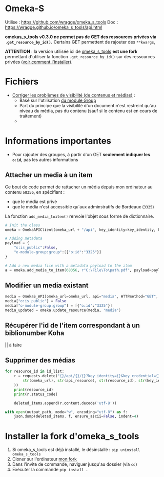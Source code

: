# Omeka-S

Utilise : https://github.com/wragge/omeka_s_tools
Doc : https://wragge.github.io/omeka_s_tools/api.html

__omekas_s_tools v0.3.0 ne permet pas de GET des ressources privées via `.get_resource_by_id()`.__
Certains GET permettent de rajouter des `**kwargs`, 

__ATTENTION__ : la version utilisée ici de [omeka_s_tools](https://github.com/wragge/omeka_s_tools) __est une fork__ permettant d'utiliser la fonction `.get_resource_by_id()` sur des ressources privées ([voir comment l'installer](#installer-la-fork-domeka_s_tools)).

# Fichiers

* [Corriger les problèmes de visibilité (de contenus et médias)](./fix_visibility_issues.py) :
  * Basé sur l'utilisation [du module Group](https://github.com/Daniel-KM/Omeka-S-module-Group)
  * Part du principe que la visibilité d'un document n'est restreint qu'au niveau du média, pas du contenu (sauf si le contenu est en cours de traitement)
  * 

# Informations importantes

* Pour rajouter des groupes, à partir d'un GET __seulement indiquer les `o:id`__, pas les autres informations

## Attacher un media à un item

Ce bout de code permet de rattacher un média depuis mon ordinateur au contenu `68356`, en spécifiant :

* que le média est privé
* que le média n'est accessible qu'aux adminstratifs de Bordeaux (`3325`)

La fonction `add_media_toitem()` renvoie l'objet sous forme de dictionnaire.

```Python
# Init the class
omeka = OmekaAPIClient(omeka_url + "/api", key_identity=key_identity, key_credential=key_credential)

# Adding metadata
payload = {
    "o:is_public":False,
    "o-module-group:group":[{"o:id":"3325"}]
}

# Add a new media file with a metadata payload to the item
a = omeka.add_media_to_item(68356, r"C:\File\To\path.pdf", payload=payload)
```

## Modifier un media existant

``` Python
media = OmekaS_API(omeka_url=omeka_url, api="media", HTTPmethod="GET", id="68385", key_identity=key_identity, key_credential=key_credential)
media["o:is_public"] = False
media["o-module-group:group"] = [{"o:id":"3325"}]
media_updated = omeka.update_resource(media, "media")
```

## Récupérer l'id de l'item correspondant à un biblionumber Koha

|| à faire

## Supprimer des médias

``` Python
for resource_id in id_list:
    r = requests.delete("{}/api/{}/{}?key_identity={}&key_credential={}".format(
        str(omeka_url), str(api_resource), str(resource_id), str(key_identity), str(key_credential)
    ))
    print(resource_id)
    print(r.status_code)

    deleted_items.append(r.content.decode('utf-8'))

with open(output_path, mode="w", encoding="utf-8") as f:
    json.dump(deleted_items, f, ensure_ascii=False, indent=4)
```

# Installer la fork d'omeka_s_tools

1. Si omeka_s_tools est déjà installé, le désinstallé : `pip uninstall omeka_s_tools`
1. Cloner sur l'ordinateur [mon fork](https://github.com/Alban-Peyrat/omeka_s_tools)
1. Dans l'invite de commande, naviguer jusqu'au dossier (via `cd`)
1. Exécuter la commande `pip install .`